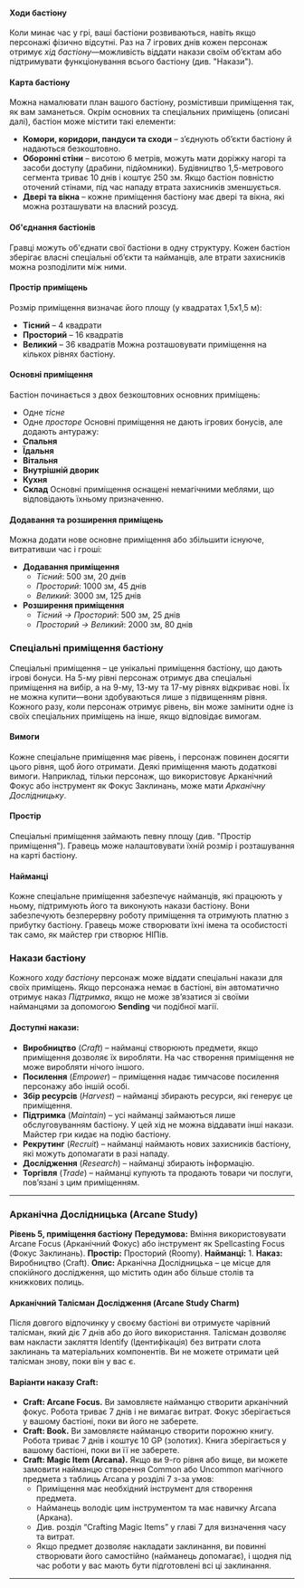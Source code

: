 #### **Ходи бастіону**
Коли минає час у грі, ваші бастіони розвиваються, навіть якщо персонажі фізично відсутні. Раз на 7 ігрових днів кожен персонаж отримує _хід бастіону_—можливість віддати накази своїм об’єктам або підтримувати функціонування всього бастіону (див. "Накази").

#### **Карта бастіону**
Можна намалювати план вашого бастіону, розмістивши приміщення так, як вам заманеться.  Окрім основних та спеціальних приміщень (описані далі), бастіон може містити такі елементи:
- **Комори, коридори, пандуси та сходи** – з’єднують об’єкти бастіону й надаються безкоштовно.
- **Оборонні стіни** – висотою 6 метрів, можуть мати доріжку нагорі та засоби доступу (драбини, підйомники). Будівництво 1,5-метрового сегмента триває 10 днів і коштує 250 зм. Якщо бастіон повністю оточений стінами, під час нападу втрата захисників зменшується.
- **Двері та вікна** – кожне приміщення бастіону має двері та вікна, які можна розташувати на власний розсуд.

#### **Об'єднання бастіонів**
Гравці можуть об'єднати свої бастіони в одну структуру. Кожен бастіон зберігає власні спеціальні об’єкти та найманців, але втрати захисників можна розподілити між ними.

#### **Простір приміщень**
Розмір приміщення визначає його площу (у квадратах 1,5х1,5 м):
- **Тісний** – 4 квадрати
- **Просторий** – 16 квадратів
- **Великий** – 36 квадратів
Можна розташовувати приміщення на кількох рівнях бастіону.

#### **Основні приміщення**
Бастіон починається з двох безкоштовних основних приміщень:
- Одне _тісне_
- Одне _просторе_
Основні приміщення не дають ігрових бонусів, але додають антуражу:
- **Спальня**
- **Їдальня**
- **Вітальня**
- **Внутрішній дворик**
- **Кухня**
- **Склад**
Основні приміщення оснащені немагічними меблями, що відповідають їхньому призначенню.

#### **Додавання та розширення приміщень**
Можна додати нове основне приміщення або збільшити існуюче, витративши час і гроші:
- **Додавання приміщення**  
    - _Тісний_: 500 зм, 20 днів
    - _Просторий_: 1000 зм, 45 днів
    - _Великий_: 3000 зм, 125 днів
- **Розширення приміщення**
    - _Тісний → Просторий_: 500 зм, 25 днів
    - _Просторий → Великий_: 2000 зм, 80 днів

### **Спеціальні приміщення бастіону**
Спеціальні приміщення – це унікальні приміщення бастіону, що дають ігрові бонуси. На 5-му рівні персонаж отримує два спеціальні приміщення на вибір, а на 9-му, 13-му та 17-му рівнях відкриває нові. Їх не можна купити—вони здобуваються лише з підвищенням рівня. Кожного разу, коли персонаж отримує рівень, він може замінити одне із своїх спеціальних приміщень на інше, якщо відповідає вимогам.

#### **Вимоги**
Кожне спеціальне приміщення має рівень, і персонаж повинен досягти цього рівня, щоб його отримати. Деякі приміщення мають додаткові вимоги. Наприклад, тільки персонаж, що використовує Арканічний Фокус або інструмент як Фокус Заклинань, може мати _Арканічну Дослідницьку_.

#### **Простір**
Спеціальні приміщення займають певну площу (див. "Простір приміщення"). Гравець може налаштовувати їхній розмір і розташування на карті бастіону.

#### **Найманці**
Кожне спеціальне приміщення забезпечує найманців, які працюють у ньому, підтримують його та виконують накази бастіону. Вони забезпечують безперервну роботу приміщення та отримують платню з прибутку бастіону. Гравець може створювати їхні імена та особистості так само, як майстер гри створює НІПів.

### **Накази бастіону**
Кожного _ходу бастіону_ персонаж може віддати спеціальні накази для своїх приміщень.
Якщо персонажа немає в бастіоні, він автоматично отримує наказ _Підтримка_, якщо не може зв’язатися зі своїми найманцями за допомогою **Sending** чи подібної магії.

#### **Доступні накази:**
- **Виробництво** (_Craft_) – найманці створюють предмети, якщо приміщення дозволяє їх виробляти. На час створення приміщення не може виробляти нічого іншого.    
- **Посилення** (_Empower_) – приміщення надає тимчасове посилення персонажу або іншій особі.    
- **Збір ресурсів** (_Harvest_) – найманці збирають ресурси, які генерує це приміщення.    
- **Підтримка** (_Maintain_) – усі найманці займаються лише обслуговуванням бастіону. У цей хід не можна віддавати інші накази. Майстер гри кидає на подію бастіону.    
- **Рекрутинг** (_Recruit_) – найманці наймають нових захисників бастіону, які можуть допомагати в разі нападу.    
- **Дослідження** (_Research_) – найманці збирають інформацію.    
- **Торгівля** (_Trade_) – найманці купують та продають товари чи послуги, пов’язані з цим приміщенням.
  
---
### **Арканічна Дослідницька (Arcane Study)**
**Рівень 5, приміщення бастіону**
**Передумова:** Вміння використовувати Arcane Focus (Арканічний Фокус) або інструмент як Spellcasting Focus (Фокус Заклинань).
**Простір:** Просторий (Roomy).
**Найманці:** 1.
**Наказ:** Виробництво (Craft).
**Опис:**  Арканічна Дослідницька – це місце для спокійного дослідження, що містить один або більше столів та книжкових полиць.

#### **Арканічний Талісман Дослідження (Arcane Study Charm)**
Після довгого відпочинку у своєму бастіоні ви отримуєте чарівний талісман, який діє 7 днів або до його використання. Талісман дозволяє вам накласти закляття Identify (Ідентифікація) без витрати слота заклинань та матеріальних компонентів. Ви не можете отримати цей талісман знову, поки він у вас є.

#### **Варіанти наказу Craft:**
- **Craft: Arcane Focus.** Ви замовляєте найманцю створити арканічний фокус. Робота триває 7 днів і не вимагає витрат. Фокус зберігається у вашому бастіоні, поки ви його не заберете.
- **Craft: Book.** Ви замовляєте найманцю створити порожню книгу. Робота триває 7 днів і коштує 10 GP (золотих). Книга зберігається у вашому бастіоні, поки ви її не заберете.
- **Craft: Magic Item (Arcana).** Якщо ви 9-го рівня або вище, ви можете замовити найманцю створення Common або Uncommon магічного предмета з таблиць Arcana у розділі 7 з-за умов:
    - Приміщення має необхідний інструмент для створення предмета.
    - Найманець володіє цим інструментом та має навичку Arcana (Аркана).
    - Див. розділ “Crafting Magic Items” у главі 7 для визначення часу та витрат.
    - Якщо предмет дозволяє накладати заклинання, ви повинні створювати його самостійно (найманець допомагає), і щодня під час роботи у вас мають бути підготовлені всі ці заклинання.
---
